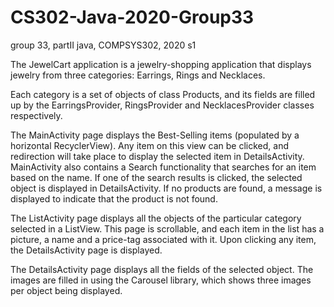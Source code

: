 # CS302-Java-2020-Group33
group 33, partII java, COMPSYS302, 2020 s1

The JewelCart application is a jewelry-shopping application that displays jewelry from three 
  categories: Earrings, Rings and Necklaces.
  
Each category is a set of objects of class Products, and its fields are filled up by the 
  EarringsProvider, RingsProvider and NecklacesProvider classes respectively. 
  
The MainActivity page displays the Best-Selling items (populated by a horizontal RecyclerView).
  Any item on this view can be clicked, and redirection will take place to display the selected
  item in DetailsActivity. MainActivity also contains a Search functionality that searches for 
  an item based on the name. If one of the search results is clicked, the selected object is 
  displayed in DetailsActivity. If no products are found, a message is displayed to indicate that 
  the product is not found. 
 
The ListActivity page displays all the objects of the particular category selected in a ListView.
  This page is scrollable, and each item in the list has a picture, a name and a price-tag associated
  with it. Upon clicking any item, the DetailsActivity page is displayed. 
  
The DetailsActivity page displays all the fields of the selected object. The images are filled in
  using the Carousel library, which shows three images per object being displayed. 
